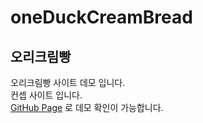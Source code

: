 # oneDuckCreamBread
## 오리크림빵

오리크림빵 사이트 데모 입니다.  
컨셉 사이트 입니다.  
[GitHub Page](https://play-ancora-gyungmin.github.io/oneDuckCreamBread/index.htm) 로 데모 확인이 가능합니다.
